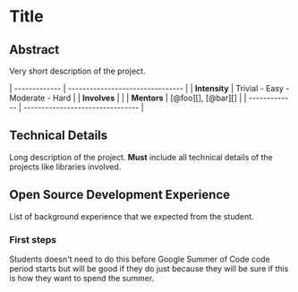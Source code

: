 # Title

## Abstract

Very short description of the project.

| ------------- | -------------------------------- |
| **Intensity** | Trivial - Easy - Moderate - Hard |
| **Involves**  |                                  |
| **Mentors**   | [@foo][], [@bar][]               |
| ------------- | -------------------------------- |

## Technical Details

Long description of the project.
**Must** include all technical details of the projects like libraries involved.

## Open Source Development Experience

List of background experience that we expected from the student.

### First steps

Students doesn't need to do this before Google Summer of Code code period starts
but will be good if they do just because they will be sure if this is how they
want to spend the summer.
